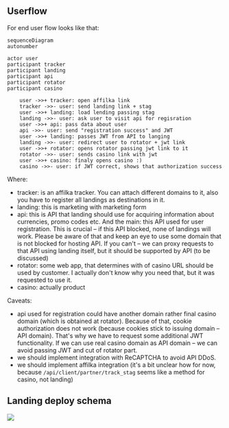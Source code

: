 ## Userflow
For end user flow looks like that:
```mermaid
sequenceDiagram
autonumber

actor user
participant tracker
participant landing
participant api
participant rotator
participant casino

    user ->>+ tracker: open affilka link
    tracker ->>- user: send landing link + stag
    user ->>+ landing: load lending passing stag
    landing ->>- user: ask user to visit api for regisration
    user ->>+ api: pass data about user
    api ->>- user: send "registration success" and JWT
    user ->>+ landing: passes JWT from API to langing
    landing ->>- user: redirect user to rotator + jwt link
    user ->>+ rotator: opens rotator passing jwt link to it
    rotator ->>- user: sends casino link with jwt
    user ->>+ casino: finaly opens casino :)
    casino ->>- user: if JWT correct, shows that authorization success
```
Where:
- tracker: is an affilka tracker. You can attach different domains to it, also you have to register all landings as destinations in it.
- landing: this is marketing with marketing form
- api: this is API that landing should use for acquiring information about currencies, promo codes etc. And the main: this API used for user registration. This is crucial – if this API blocked, none of landings will work. Please be aware of that and keep an eye to use some domain that is not blocked for hosting API. If you can't – we can proxy requests to that API using landing itself, but it should be supported by API (to be discussed)
- rotator: some web app, that determines with of casino URL should be used by customer. I actually don't know why you need that, but it was requested to use it.
- casino: actually product


Caveats:
- api used for registration could have another domain rather final casino domain (which is obtained at rotator). Because of that, cookie authorization does not work (because cookies stick to issuing domain – API domain). That's why we have to request some additional JWT functionality. If we can use real casino domain as API domain – we can avoid passing JWT and cut of rotator part.
- we should implement integration with ReCAPTCHA to avoid API DDoS.
- we should implement affilka integration (it's a bit unclear how for now, because `/api/client/partner/track_stag` seems like a method for casino, not landing)

## Landing deploy schema

[![](https://mermaid.ink/img/pako:eNqNk01PwzAMhv-KlfNWloylHwcktAFCAgkJTqwc3CYbEW0ytSkwtv130oaNCtDEJXKcx6-dV8mG5EZIkpBFYd7yZ6wsPMxSndorZWE4PIPt9BqmMxByVZg1GA25KUtlt3CHS1nT-fTSR0Cf2jKf9ZWF0i9SgNLgIBSlC1aoZQGmgvO76y3MTIlKU5wLHwROu1PZH3gdr1-oV-m0aiUkZE3-It0MN6iF0ssWoF8ircYJIv7W6cGsD2dZdhQe9-E8z5_69nSzsfmqG9GPBXQ0Al9Sf3vCOtz3YPsbMzxc-Q-objI6b5fgnzRrafYfOtsPkP3w3Ov0LfAZ79ov-R_mHa0e_1He2kkGpJSVSwr3DDepBkiJfZalTEniQiEX2BQ2JaneORQba-7XOieJrRo5IM1KoJUzhcsKS5IssKhd1r0zkmzIO0noKJhEnEd8HJ1G8YQyPiBrl2ZhEHO3iyLO4lNOw92AfBjjJGgwCuMw5JSHEY8nPIz3XS6EsqY6NJHd9tb_n-4bdY0fO5V2ut0nWVYfrw?type=png)](https://mermaid.live/edit#pako:eNqNk01PwzAMhv-KlfNWloylHwcktAFCAgkJTqwc3CYbEW0ytSkwtv130oaNCtDEJXKcx6-dV8mG5EZIkpBFYd7yZ6wsPMxSndorZWE4PIPt9BqmMxByVZg1GA25KUtlt3CHS1nT-fTSR0Cf2jKf9ZWF0i9SgNLgIBSlC1aoZQGmgvO76y3MTIlKU5wLHwROu1PZH3gdr1-oV-m0aiUkZE3-It0MN6iF0ssWoF8ircYJIv7W6cGsD2dZdhQe9-E8z5_69nSzsfmqG9GPBXQ0Al9Sf3vCOtz3YPsbMzxc-Q-objI6b5fgnzRrafYfOtsPkP3w3Ov0LfAZ79ov-R_mHa0e_1He2kkGpJSVSwr3DDepBkiJfZalTEniQiEX2BQ2JaneORQba-7XOieJrRo5IM1KoJUzhcsKS5IssKhd1r0zkmzIO0noKJhEnEd8HJ1G8YQyPiBrl2ZhEHO3iyLO4lNOw92AfBjjJGgwCuMw5JSHEY8nPIz3XS6EsqY6NJHd9tb_n-4bdY0fO5V2ut0nWVYfrw)
